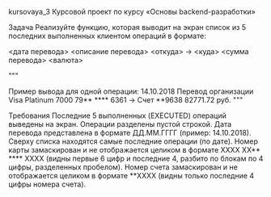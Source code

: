 kursovaya_3
Курсовой проект по курсу «Основы backend-разработки»

Задача
Реализуйте функцию, которая выводит на экран список из 5 последних выполненных клиентом операций в формате:

<дата перевода> <описание перевода> <откуда> -> <куда> <сумма перевода> <валюта>

"""

Пример вывода для одной операции:
14.10.2018 Перевод организации Visa Platinum 7000 79** **** 6361 -> Счет **9638 82771.72 руб. """

Требования
Последние 5 выполненных (EXECUTED) операций выведены на экран.
Операции разделены пустой строкой.
Дата перевода представлена в формате ДД.ММ.ГГГГ (пример: 14.10.2018).
Сверху списка находятся самые последние операции (по дате).
Номер карты замаскирован и не отображается целиком в формате XXXX XX** **** XXXX (видны первые 6 цифр и последние 4, разбито по блокам по 4 цифры, разделенных пробелом).
Номер счета замаскирован и не отображается целиком в формате **XXXX (видны только последние 4 цифры номера счета).

